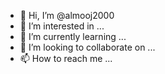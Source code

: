 - 👋 Hi, I’m @almooj2000
- 👀 I’m interested in ...
- 🌱 I’m currently learning ...
- 💞️ I’m looking to collaborate on ...
- 📫 How to reach me ...

<!---
almooj2000/almooj2000 is a ✨ special ✨ repository because its `README.md` (this file) appears on your GitHub profile.
You can click the Preview link to take a look at your changes.
اقول مدري وش جابني اشالسالفه

مامعكم الي عربي
